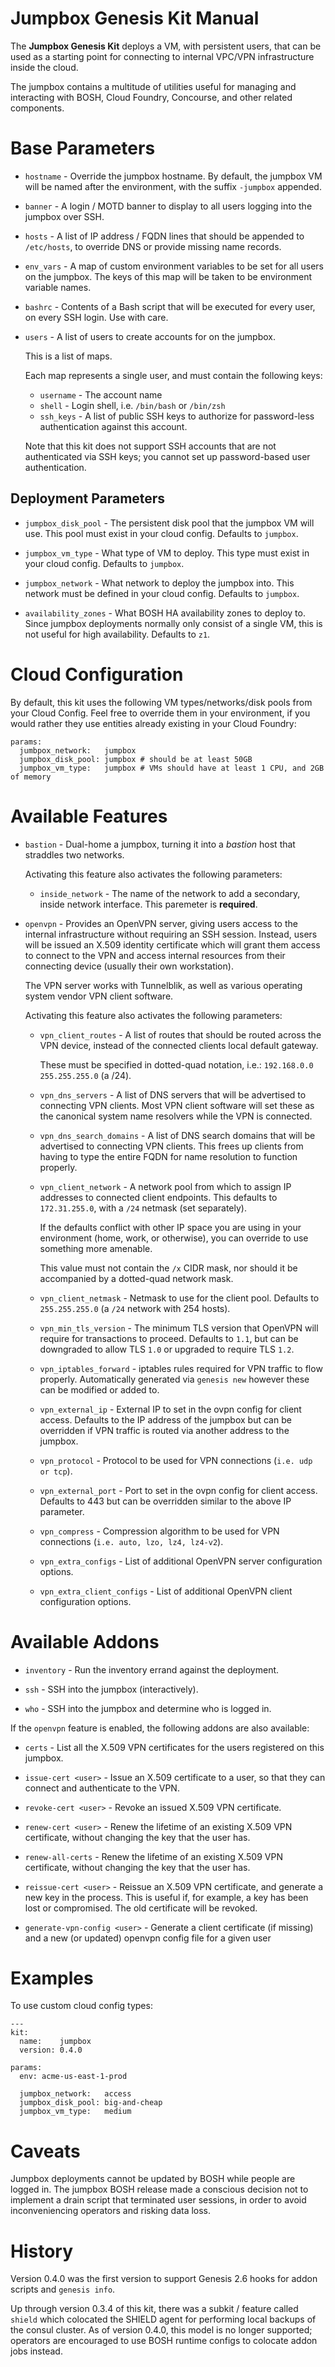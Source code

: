 # Jumpbox Genesis Kit Manual

The **Jumpbox Genesis Kit** deploys a VM, with persistent users,
that can be used as a starting point for connecting to internal
VPC/VPN infrastructure inside the cloud.

The jumpbox contains a multitude of utilities useful for managing
and interacting with BOSH, Cloud Foundry, Concourse, and other
related components.

# Base Parameters

- `hostname` - Override the jumpbox hostname.  By default, the
  jumpbox VM will be named after the environment, with the suffix
  `-jumpbox` appended.

- `banner` - A login / MOTD banner to display to all users logging
  into the jumpbox over SSH.

- `hosts` - A list of IP address / FQDN lines that should be
  appended to `/etc/hosts`, to override DNS or provide missing
  name records.

- `env_vars` - A map of custom environment variables to be set for
  all users on the jumpbox.  The keys of this map will be taken to
  be environment variable names.

- `bashrc` - Contents of a Bash script that will be executed for
  every user, on every SSH login.  Use with care.

- `users` - A list of users to create accounts for on the jumpbox.

  This is a list of maps.

  Each map represents a single user, and must contain the
  following keys:

  - `username` - The account name
  - `shell` - Login shell, i.e. `/bin/bash` or `/bin/zsh`
  - `ssh_keys` - A list of public SSH keys to authorize for
    password-less authentication against this account.

  Note that this kit does not support SSH accounts that are not
  authenticated via SSH keys; you cannot set up password-based
  user authentication.

## Deployment Parameters

- `jumpbox_disk_pool` - The persistent disk pool that the jumpbox
  VM will use.  This pool must exist in your cloud config.
  Defaults to `jumpbox`.

- `jumpbox_vm_type` - What type of VM to deploy.  This type must
  exist in your cloud config.  Defaults to `jumpbox`.

- `jumpbox_network` - What network to deploy the jumpbox into.
  This network must be defined in your cloud config.  Defaults to
  `jumpbox`.

- `availability_zones` - What BOSH HA availability zones to deploy
  to.  Since jumpbox deployments normally only consist of a single
  VM, this is not useful for high availability.  Defaults to `z1`.

# Cloud Configuration

By default, this kit uses the following VM types/networks/disk pools from your
Cloud Config. Feel free to override them in your environment, if you would
rather they use entities already existing in your Cloud Foundry:

```
params:
  jumbpox_network:   jumpbox
  jumpbox_disk_pool: jumpbox # should be at least 50GB
  jumpbox_vm_type:   jumpbox # VMs should have at least 1 CPU, and 2GB of memory
```

# Available Features

- `bastion` - Dual-home a jumpbox, turning it into a _bastion_
  host that straddles two networks.

  Activating this feature also activates the following parameters:

  - `inside_network` - The name of the network to add a secondary,
    inside network interface.  This paremeter is **required**.

- `openvpn` - Provides an OpenVPN server, giving users access to
  the internal infrastructure without requiring an SSH session.
  Instead, users will be issued an X.509 identity certificate which
  will grant them access to connect to the VPN and access internal
  resources from their connecting device (usually their own
  workstation).

  The VPN server works with Tunnelblik, as well as various
  operating system vendor VPN client software.

  Activating this feature also activates the following parameters:

  - `vpn_client_routes` - A list of routes that should be routed
    across the VPN device, instead of the connected clients local
    default gateway.

    These must be specified in dotted-quad notation, i.e.:
    `192.168.0.0 255.255.255.0` (a /24).

  - `vpn_dns_servers` - A list of DNS servers that will be advertised
    to connecting VPN clients.  Most VPN client software will set
    these as the canonical system name resolvers while the VPN is
    connected.

  - `vpn_dns_search_domains` - A list of DNS search domains that will
    be advertised to connecting VPN clients.  This frees up
    clients from having to type the entire FQDN for name
    resolution to function properly.

  - `vpn_client_network` - A network pool from which to assign IP
    addresses to connected client endpoints.  This defaults to
    `172.31.255.0`, with a `/24` netmask (set separately).

    If the defaults conflict with other IP space you are using in
    your environment (home, work, or otherwise), you can override
    to use something more amenable.

    This value must not contain the `/x` CIDR mask, nor should it
    be accompanied by a dotted-quad network mask.

  - `vpn_client_netmask` - Netmask to use for the client pool.
    Defaults to `255.255.255.0` (a `/24` network with 254 hosts).

  - `vpn_min_tls_version` - The minimum TLS version that OpenVPN
    will require for transactions to proceed.  Defaults to `1.1`,
    but can be downgraded to allow TLS `1.0` or upgraded to
    require TLS `1.2`.
  
  - `vpn_iptables_forward` - iptables rules required for VPN traffic
    to flow properly. Automatically generated via `genesis new` however
    these can be modified or added to.

  - `vpn_external_ip` - External IP to set in the ovpn config for client
    access. Defaults to the IP address of the jumpbox but can be overridden
    if VPN traffic is routed via another address to the jumpbox.

  - `vpn_protocol` - Protocol to be used for VPN connections (`i.e. udp or tcp`).

  - `vpn_external_port` - Port to set in the ovpn config for client access.
    Defaults to 443 but can be overridden similar to the above IP parameter.

  - `vpn_compress` - Compression algorithm to be used for VPN connections (`i.e. auto, lzo, lz4, lz4-v2`).

  - `vpn_extra_configs` - List of additional OpenVPN server configuration options.

  - `vpn_extra_client_configs` - List of additional OpenVPN client configuration options.

# Available Addons

  - `inventory` - Run the inventory errand against the deployment.

  - `ssh` - SSH into the jumpbox (interactively).

  - `who` - SSH into the jumpbox and determine who is logged in.

If the `openvpn` feature is enabled, the following addons are also available:

  - `certs` - List all the X.509 VPN certificates for the users registered on 
    this jumpbox.

  - `issue-cert <user>` - Issue an X.509 certificate to a user, so that they
    can connect and authenticate to the VPN.

  - `revoke-cert <user>` - Revoke an issued X.509 VPN certificate.

  - `renew-cert <user>` - Renew the lifetime of an existing X.509 VPN
    certificate, without changing the key that the user has.

  - `renew-all-certs` - Renew the lifetime of an existing X.509 VPN
    certificate, without changing the key that the user has.

  - `reissue-cert <user>` - Reissue an X.509 VPN certificate, and
    generate a new key in the process.  This is useful if, for
    example, a key has been lost or compromised.  The old
    certificate will be revoked.
  
  - `generate-vpn-config <user>` - Generate a client certificate
    (if missing) and a new (or updated) openvpn config file for a 
    given user

# Examples

To use custom cloud config types:

```
---
kit:
  name:    jumpbox
  version: 0.4.0

params:
  env: acme-us-east-1-prod

  jumpbox_network:   access
  jumpbox_disk_pool: big-and-cheap
  jumpbox_vm_type:   medium
```

# Caveats

Jumpbox deployments cannot be updated by BOSH while people are
logged in.  The jumpbox BOSH release made a conscious decision not
to implement a drain script that terminated user sessions, in
order to avoid inconveniencing operators and risking data loss.

# History

Version 0.4.0 was the first version to support Genesis 2.6 hooks
for addon scripts and `genesis info`.

Up through version 0.3.4 of this kit, there was a subkit / feature
called `shield` which colocated the SHIELD agent for performing
local backups of the consul cluster.  As of version 0.4.0, this
model is no longer supported; operators are encouraged to use BOSH
runtime configs to colocate addon jobs instead.
